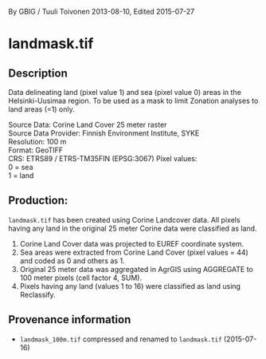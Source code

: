 By GBIG / Tuuli Toivonen 2013-08-10, Edited 2015-07-27

# landmask.tif
## Description
Data delineating land (pixel value 1) and sea (pixel value 0) areas in the
Helsinki-Uusimaa region. To be used as a mask to limit Zonation analyses to land
areas (=1) only.

Source Data: Corine Land Cover 25 meter raster  
Source Data Provider: Finnish Environment Institute, SYKE  
Resolution: 100 m  
Format: GeoTIFF  
CRS: ETRS89 / ETRS-TM35FIN (EPSG:3067)
Pixel values:  
  0 = sea  
	1 = land

## Production:
`landmask.tif` has been created using Corine Landcover data. All pixels having any
land in the original 25 meter Corine data were classified as land.

1. Corine Land Cover data was projected to EUREF coordinate system.
2. Sea areas were extracted from Corine Land Cover (pixel values = 44) and coded
as 0 and others as 1.
3. Original 25 meter data was aggregated in AgrGIS using AGGREGATE to 100 meter
pixels (cell factor 4, SUM).
4. Pixels having any land (values 1 to 16) were classified as land using
Reclassify.  

## Provenance information
- `landmask_100m.tif` compressed and renamed to `landmask.tif` (2015-07-16)
